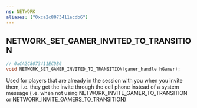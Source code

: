 ```yaml
---
ns: NETWORK
aliases: ["0xca2c8073411ecdb6"]
---
```

## NETWORK_SET_GAMER_INVITED_TO_TRANSITION

```c
// 0xCA2C8073411ECDB6
void NETWORK_SET_GAMER_INVITED_TO_TRANSITION(gamer_handle hGamer);
```

Used for players that are already in the session with you when you invite them, i.e. they get the invite through the cell phone instead of a system message (i.e. when not using NETWORK_INVITE_GAMER_TO_TRANSITION or NETWORK_INVITE_GAMERS_TO_TRANSITION)

